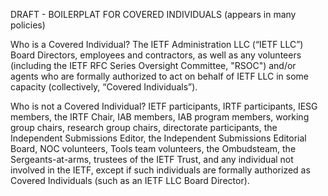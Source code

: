 DRAFT - BOILERPLAT FOR COVERED INDIVIDUALS (appears in many policies)
 
Who is a Covered Individual? 
The IETF Administration LLC (“IETF LLC”) Board Directors, employees and contractors, as well as any volunteers (including the IETF RFC Series Oversight Committee, "RSOC") and/or agents who are formally authorized to act on behalf of IETF LLC in some capacity (collectively, “Covered Individuals”).
 
Who is not a Covered Individual? 
IETF participants, IRTF participants, IESG members, the IRTF Chair, IAB members, IAB program members, working group chairs, research group chairs, directorate participants, the Independent Submissions Editor, the Independent Submissions Editorial Board, NOC volunteers, Tools team volunteers, the Ombudsteam, the Sergeants-at-arms, trustees of the IETF Trust, and any individual not involved in the IETF, except if such individuals are formally authorized as Covered Individuals (such as an IETF LLC Board Director).
